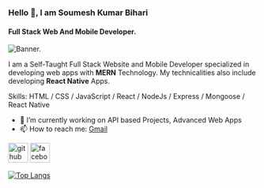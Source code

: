 ### Hello 👋, I am Soumesh Kumar Bihari
#### Full Stack Web And Mobile Developer.
![Banner.](https://arturssmirnovs.github.io/github-profile-readme-generator/images/banner.png)

I am a Self-Taught Full Stack Website and Mobile Developer specialized in developing web apps with **MERN** Technology. My technicalities also include developing **React Native** Apps.

Skills: HTML / CSS / JavaScript / React / NodeJs / Express / Mongoose / React Native

- 🔭 I’m currently working on  API based Projects, Advanced Web Apps 
- 📫 How to reach me: [Gmail](mailto:soumeshkumar57@gmail.com) 


[<img src='https://cdn.jsdelivr.net/npm/simple-icons@3.0.1/icons/github.svg' alt='github' height='40'>](https://github.com/Soumesh2019)  [<img src='https://cdn.jsdelivr.net/npm/simple-icons@3.0.1/icons/facebook.svg' alt='facebook' height='40'>](https://www.facebook.com/soumesh97)  

[![Top Langs](https://github-readme-stats.vercel.app/api/top-langs/?username=Soumesh2019)](https://github.com/anuraghazra/github-readme-stats)

